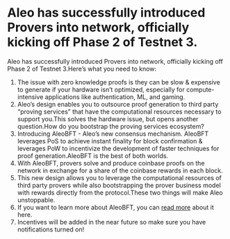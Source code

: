 # Aleo has successfully introduced Provers into network, officially kicking off Phase 2 of Testnet 3.

Aleo has successfully introduced Provers into network, officially kicking off Phase 2 of Testnet 3.Here’s what you need to know:

1. The issue with zero knowledge proofs is they can be slow & expensive to generate if your hardware isn’t optimized, especially for compute-intensive applications like authentication, ML, and gaming.
2. Aleo’s design enables you to outsource proof generation to third party “proving services” that have the computational resources necessary to support you.This solves the hardware issue, but opens another question.How do you bootstrap the proving services ecosystem?
3. Introducing AleoBFT - Aleo’s new consensus mechanism. AleoBFT leverages PoS to achieve instant finality for block confirmation & leverages PoW to incentivize the development of faster techniques for proof generation.AleoBFT is the best of both worlds.
4. With AleoBFT, provers solve and produce coinbase proofs on the network in exchange for a share of the coinbase rewards in each block.
5. This new design allows you to leverage the computational resources of third party provers while also bootstrapping the prover business model with rewards directly from the protocol.These two things will make Aleo unstoppable.
6. If you want to learn more about AleoBFT, you can [read more](202211102.md) about it here.
7. Incentives will be added in the near future so make sure you have notifications turned on!
